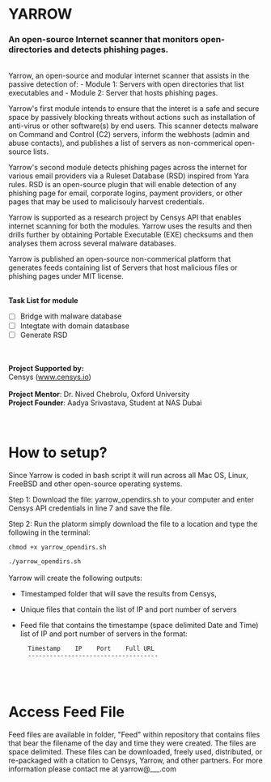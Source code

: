 # **YARROW** 
### An open-source Internet scanner that monitors open-directories and detects phishing pages.
<br>
Yarrow, an open-source and modular internet scanner that assists in the passive detection of:
- Module 1: Servers with open directories that list executables and 
- Module 2: Server that hosts phishing pages. 

Yarrow's first module intends to ensure that the interet is a safe and secure space by passively blocking threats without actions such as installation of anti-virus or other software(s) by end users. This scanner detects malware on Command and Control (C2) servers, inform the webhosts (admin and abuse contacts), and publishes a list of servers as non-commerical open-source lists. 

Yarrow's second module detects phishing pages across the internet for various email providers via a Ruleset Database (RSD) inspired from Yara rules. RSD is an open-source plugin that will enable detection of any phishing page for email, corporate logins, payment providers, or other pages that may be used to malicisouly harvest credentials. 

Yarrow is supported as a research project by Censys API that enables internet scanning for both the modules. Yarrow uses the results and then drills further by obtaining Portable Executable (EXE) checksums and then analyses them across several malware databases. 

Yarrow is published an open-source non-commerical platform that generates feeds containing list of Servers that host malicious files or phishing pages under MIT license.
<br><br>

**Task List for module**
- [ ] Bridge with malware database
- [ ] Integtate with domain datasbase
- [ ] Generate RSD

<br><br>
**Project Supported by:**<br>
Censys (www.censys.io)
<br><br>
**Project Mentor**:  Dr. Nived Chebrolu, Oxford University<br>
**Project Founder**: Aadya Srivastava, Student at NAS Dubai<br>
<br><br>
# How to setup?
Since Yarrow is coded in bash script it will run across all Mac OS, Linux, FreeBSD and other open-source operating systems. 

Step 1: Download the file: yarrow_opendirs.sh to your computer and enter Censys API credentials in line 7 and save the file.

Step 2: Run the platorm simply download the file to a location and type the following in the terminal:

`chmod +x yarrow_opendirs.sh
`

`./yarrow_opendirs.sh
`
<br><br>
Yarrow will create the following outputs:
- Timestamped folder that will save the results from Censys,
- Unique files that contain the list of IP and port number of servers
- Feed file that contains the timestampe (space delimited Date and Time) list of IP and port number of servers in the format:

        Timestamp    IP    Port    Full URL
        ------------------------------------

<br><br>
# Access Feed File

Feed files are available in folder, "Feed" within repository that contains files that bear the filename of the day and time they were created. The files are space delimited. These files can be downloaded, freely used, distributed, or re-packaged with a citation to Censys, Yarrow, and other partners. For more information please contact me at yarrow@___.com
